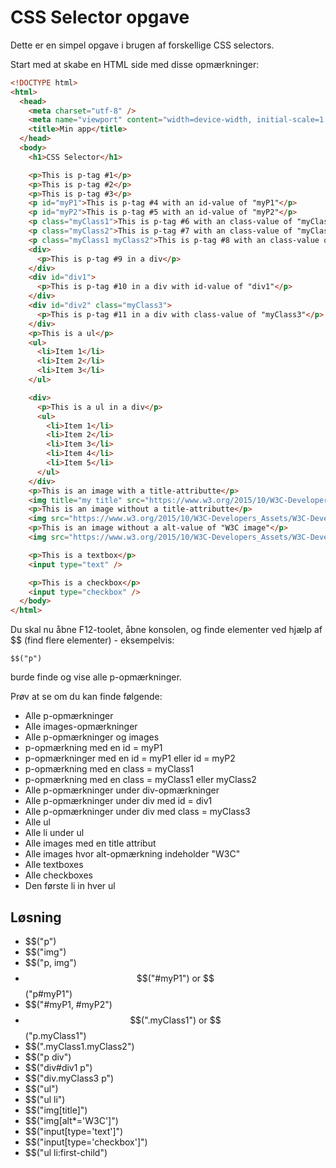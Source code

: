 # CSS Selector opgave

Dette er en simpel opgave i brugen af forskellige CSS selectors.

Start med at skabe en HTML side med disse opmærkninger:

```html
<!DOCTYPE html>
<html>
  <head>
    <meta charset="utf-8" />
    <meta name="viewport" content="width=device-width, initial-scale=1.0" />
    <title>Min app</title>
  </head>
  <body>
    <h1>CSS Selector</h1>

    <p>This is p-tag #1</p>
    <p>This is p-tag #2</p>
    <p>This is p-tag #3</p>
    <p id="myP1">This is p-tag #4 with an id-value of "myP1"</p>
    <p id="myP2">This is p-tag #5 with an id-value of "myP2"</p>
    <p class="myClass1">This is p-tag #6 with an class-value of "myClass1"</p>
    <p class="myClass2">This is p-tag #7 with an class-value of "myClass2"</p>
    <p class="myClass1 myClass2">This is p-tag #8 with an class-value of "myClass1 myClass2"</p>
    <div>
      <p>This is p-tag #9 in a div</p>
    </div>
    <div id="div1">
      <p>This is p-tag #10 in a div with id-value of "div1"</p>
    </div>
    <div id="div2" class="myClass3">
      <p>This is p-tag #11 in a div with class-value of "myClass3"</p>
    </div>
    <p>This is a ul</p>
    <ul>
      <li>Item 1</li>
      <li>Item 2</li>
      <li>Item 3</li>
    </ul>

    <div>
      <p>This is a ul in a div</p>
      <ul>
        <li>Item 1</li>
        <li>Item 2</li>
        <li>Item 3</li>
        <li>Item 4</li>
        <li>Item 5</li>
      </ul>
    </div>
    <p>This is an image with a title-attributte</p>
    <img title="my title" src="https://www.w3.org/2015/10/W3C-Developers_Assets/W3C-Developers-Dark.png" alt="image" width="100" />
    <p>This is an image without a title-attributte</p>
    <img src="https://www.w3.org/2015/10/W3C-Developers_Assets/W3C-Developers-Dark.png" alt="image" width="100" />
    <p>This is an image without a alt-value of "W3C image"</p>
    <img src="https://www.w3.org/2015/10/W3C-Developers_Assets/W3C-Developers-Dark.png" alt="W3C image" width="100" />

    <p>This is a textbox</p>
    <input type="text" />

    <p>This is a checkbox</p>
    <input type="checkbox" />
  </body>
</html>

```

Du skal nu åbne F12-toolet, åbne konsolen, og finde elementer ved hjælp af $$ (find flere elementer) - eksempelvis:

```
$$("p")
```

burde finde og vise alle p-opmærkninger.

Prøv at se om du kan finde følgende:

- Alle p-opmærkninger
- Alle images-opmærkninger 
- Alle p-opmærkninger og images 
- p-opmærkning med en id = myP1
- p-opmærkninger med en id = myP1 eller id = myP2
- p-opmærkning med en class = myClass1 
- p-opmærkning med en class = myClass1 eller myClass2 
- Alle p-opmærkninger under div-opmærkninger
- Alle p-opmærkninger under div med id = div1
- Alle p-opmærkninger under div med class = myClass3
- Alle ul 
- Alle li under ul
- Alle images med en title attribut
- Alle images hvor alt-opmærkning indeholder "W3C"
- Alle textboxes 
- Alle checkboxes
- Den første li in hver ul 

## Løsning

- $$("p")
- $$("img")
- $$("p, img")
- $$("#myP1") or $$("p#myP1")
- $$("#myP1, #myP2")
- $$(".myClass1") or $$("p.myClass1")
- $$(".myClass1.myClass2")
- $$("p div")
- $$("div#div1 p")
- $$("div.myClass3 p")
- $$("ul")
- $$("ul li")
- $$("img[title]")
- $$("img[alt*='W3C']")
- $$("input[type='text']")
- $$("input[type='checkbox']")
- $$("ul li:first-child")
